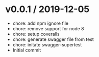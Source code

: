 
v0.0.1 / 2019-12-05
==================

  * chore: add npm ignore file
  * chore: remove support for node 8
  * chore: setup coveralls
  * chore: generate swagger file from test
  * chore: initate swagger-supertest
  * Initial commit
